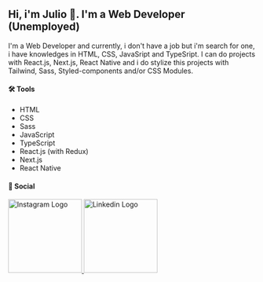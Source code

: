 ## Hi, i'm Julio 👋. I'm a **Web Developer** (Unemployed)

I'm a Web Developer and currently, i don't have a job but i'm search for one, i have knowledges in HTML, CSS, JavaSript and TypeSript. I can do projects with React.js, Next.js, React Native and i do stylize this projects with Tailwind, Sass, Styled-components and/or CSS Modules.

#### 🛠 Tools
 - HTML
 - CSS
 - Sass
 - JavaScript
 - TypeScript
 - React.js (with Redux)
 - Next.js
 - React Native

#### 📱 Social
<a href="https://www.instagram.com/jjuliomarttins/">
  <img src="https://user-images.githubusercontent.com/49854105/167166174-41147574-dfdf-423a-b5e3-fc246182ee9e.png" alt="Instagram Logo" style="width: 150px;">
</a>

<a href="https://www.linkedin.com/in/jjuliomarttins/">
  <img src="https://user-images.githubusercontent.com/49854105/167166341-3929bb68-c800-4505-97ce-8678ba2fc172.png" alt="Linkedin Logo" style="width: 150px;">
</a>
